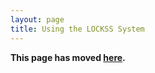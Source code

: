 ```yaml
---
layout: page
title: Using the LOCKSS System
---
```


**This page has moved [here](../2.0-alpha1/running/).**
